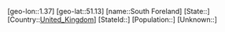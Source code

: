 ﻿---
location: [51.13,1.37]
type: City
tags:
- geo/City


SpocWebEntityId: 34391
isDeleted: false
confidential: public

---
[geo-lon::1.37]
[geo-lat::51.13]
[name::South Foreland]
[State::]
[Country::[United_Kingdom](geo/Continent/Europe/United_Kingdom.md)]
[StateId::]
[Population::]
[Unknown::]

